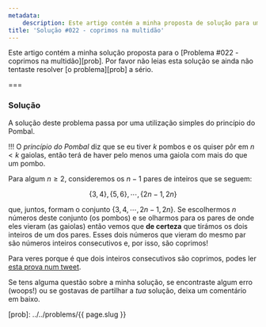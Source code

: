 ```yaml
---
metadata:
    description: Este artigo contém a minha proposta de solução para um dos problemas deste blogue.
title: 'Solução #022 - coprimos na multidão'
---
```


Este artigo contém a minha solução proposta para o [Problema #022 - coprimos na multidão][prob]. Por favor não leias esta solução se ainda não tentaste resolver [o problema][prob] a sério.

===

### Solução

A solução deste problema passa por uma utilização simples do princípio do Pombal.

!!! O *princípio do Pombal* diz que se eu tiver $k$ pombos e os quiser pôr em $n < k$ gaiolas, então terá de haver pelo menos uma gaiola com mais do que um pombo.

Para algum $n \geq 2$, consideremos os $n-1$ pares de inteiros que se seguem:

$$
\{3, 4\}, \{5, 6\}, \cdots, \{2n-1, 2n\}
$$

que, juntos, formam o conjunto $\{3, 4, \cdots, 2n-1, 2n\}$.
Se escolhermos $n$ números deste conjunto (os pombos) e se olharmos para os pares de onde eles vieram (as gaiolas) então vemos que **de certeza** que tirámos os dois inteiros de um dos pares. Esses dois números que vieram do mesmo par são números inteiros consecutivos e, por isso, são coprimos!

Para veres porque é que dois inteiros consecutivos são coprimos, podes ler [esta prova num tweet][tp-coprimes].

Se tens alguma questão sobre a minha solução, se encontraste algum erro (woops!) ou se gostavas de partilhar a *tua* solução, deixa um comentário em baixo.

[tp-coprimes]: /blog/twitter-proofs/consecutive-integers-are-coprime
[prob]: ../../problems/{{ page.slug }}
